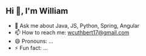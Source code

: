 ## Hi 👋, I'm William

- 💬 Ask me about Java, JS, Python, Spring, Angular
- 📫 How to reach me: wcuthbert17@gmail.com
- 😄 Pronouns: ...
- ⚡ Fun fact: ...
